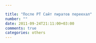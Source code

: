 ```yaml
---

title: "После РТ Сайт пиратов переехал"
number: ""
date: 2011-09-24T21:11:00+03:00
comments: true
categories: others
---
```

